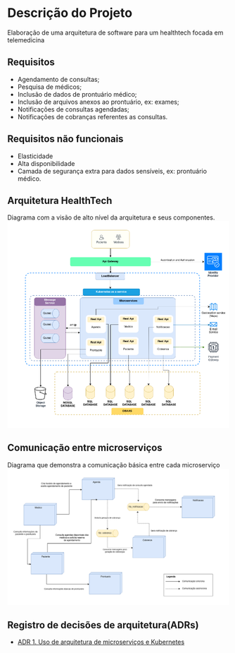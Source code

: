 # Descrição do Projeto
Elaboração de uma arquitetura de software para um healthtech focada em telemedicina
## Requisitos 
- Agendamento de consultas;
- Pesquisa de médicos;
- Inclusão de dados de prontuário médico;
- Inclusão de arquivos anexos ao prontuário, ex: exames;
- Notificações de consultas agendadas;
- Notificações de cobranças referentes as consultas.
## Requisitos não funcionais
- Elasticidade
- Alta disponibilidade
- Camada de segurança extra para dados sensíveis, ex: prontuário médico.

## Arquitetura HealthTech
Diagrama com a visão de alto nível da arquitetura e seus componentes.
![Alt text](imgs/arquiteura_solucao_healthtech.png "Arquitetura HealthTech")

## Comunicação entre microserviços
Diagrama que demonstra a comunicação básica entre cada microserviço
![Alt text](imgs/comunicao_microservicos.png "Diagrama de comunicação dos microserviços")

## Registro de decisões de arquitetura(ADRs)
- [ADR 1. Uso de arquitetura de microserviços e Kubernetes](adrs/adr1.md)
